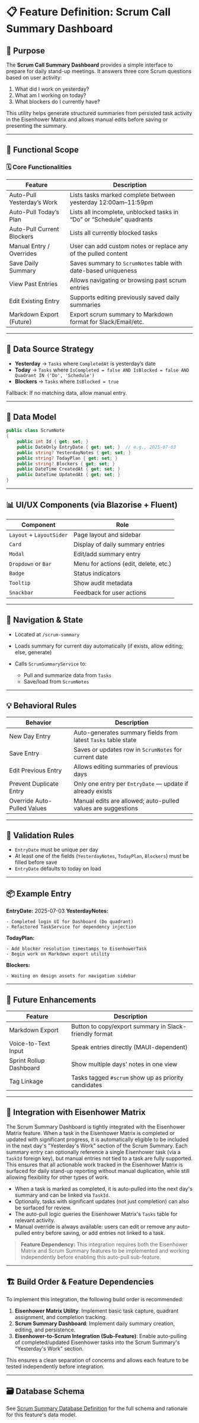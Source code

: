 # 📋 Feature Definition: Scrum Call Summary Dashboard

## 🎯 Purpose

The **Scrum Call Summary Dashboard** provides a simple interface to prepare for daily stand-up meetings. It answers three core Scrum questions based on user activity:

1. What did I work on yesterday?
2. What am I working on today?
3. What blockers do I currently have?

This utility helps generate structured summaries from persisted task activity in the Eisenhower Matrix and allows manual edits before saving or presenting the summary.

---

## 🧩 Functional Scope

### 🗓️ Core Functionalities

| Feature                    | Description                                                           |
| -------------------------- | --------------------------------------------------------------------- |
| Auto-Pull Yesterday’s Work | Lists tasks marked complete between yesterday 12:00am–11:59pm         |
| Auto-Pull Today’s Plan     | Lists all incomplete, unblocked tasks in “Do” or “Schedule” quadrants |
| Auto-Pull Current Blockers | Lists all currently blocked tasks                                     |
| Manual Entry / Overrides   | User can add custom notes or replace any of the pulled content        |
| Save Daily Summary         | Saves summary to `ScrumNotes` table with date-based uniqueness        |
| View Past Entries          | Allows navigating or browsing past scrum entries                      |
| Edit Existing Entry        | Supports editing previously saved daily summaries                     |
| Markdown Export (Future)   | Export scrum summary to Markdown format for Slack/Email/etc.          |

---

## 🧠 Data Source Strategy

* **Yesterday** → `Tasks` where `CompletedAt` is yesterday’s date
* **Today** → `Tasks` where `IsCompleted = false AND IsBlocked = false AND Quadrant IN ('Do', 'Schedule')`
* **Blockers** → `Tasks` where `IsBlocked = true`

Fallback: If no matching data, allow manual entry.

---

## 🧾 Data Model

```csharp
public class ScrumNote
{
    public int Id { get; set; }
    public DateOnly EntryDate { get; set; }  // e.g., 2025-07-03
    public string? YesterdayNotes { get; set; }
    public string? TodayPlan { get; set; }
    public string? Blockers { get; set; }
    public DateTime CreatedAt { get; set; }
    public DateTime UpdatedAt { get; set; }
}
```

---

## 📊 UI/UX Components (via Blazorise + Fluent)

| Component                  | Role                                                |
| -------------------------- | --------------------------------------------------- |
| `Layout` + `LayoutSider`   | Page layout and sidebar                             |
| `Card`                     | Display of daily summary entries                    |
| `Modal`                    | Edit/add summary entry                              |
| `Dropdown` or `Bar`        | Menu for actions (edit, delete, etc.)               |
| `Badge`                    | Status indicators                                   |
| `Tooltip`                  | Show audit metadata                                 |
| `Snackbar`                 | Feedback for user actions                           |

---

## 🔄 Navigation & State

* Located at `/scrum-summary`
* Loads summary for current day automatically (if exists, allow editing; else, generate)
* Calls `ScrumSummaryService` to:

  * Pull and summarize data from `Tasks`
  * Save/load from `ScrumNotes`

---

## 💡 Behavioral Rules

| Behavior                    | Description                                                   |
| --------------------------- | ------------------------------------------------------------- |
| New Day Entry               | Auto-generates summary fields from latest `Tasks` table state |
| Save Entry                  | Saves or updates row in `ScrumNotes` for current date         |
| Edit Previous Entry         | Allows editing summaries of previous days                     |
| Prevent Duplicate Entry     | Only one entry per `EntryDate` — update if already exists     |
| Override Auto-Pulled Values | Manual edits are allowed; auto-pulled values are suggestions  |

---

## 🧪 Validation Rules

* `EntryDate` must be unique per day
* At least one of the fields (`YesterdayNotes`, `TodayPlan`, `Blockers`) must be filled before save
* `EntryDate` defaults to today on load

---

## 📦 Example Entry

**EntryDate:** 2025-07-03
**YesterdayNotes:**

```
- Completed login UI for Dashboard (Do quadrant)
- Refactored TaskService for dependency injection
```

**TodayPlan:**

```
- Add blocker resolution timestamps to EisenhowerTask
- Begin work on Markdown export utility
```

**Blockers:**

```
- Waiting on design assets for navigation sidebar
```

---

## 🧩 Future Enhancements

| Feature                 | Description                                            |
| ----------------------- | ------------------------------------------------------ |
| Markdown Export         | Button to copy/export summary in Slack-friendly format |
| Voice-to-Text Input     | Speak entries directly (MAUI-dependent)                |
| Sprint Rollup Dashboard | Show multiple days’ notes in one view                  |
| Tag Linkage             | Tasks tagged `#scrum` show up as priority candidates   |

---

## 🔗 Integration with Eisenhower Matrix

The Scrum Summary Dashboard is tightly integrated with the Eisenhower Matrix feature. When a task in the Eisenhower Matrix is completed or updated with significant progress, it is automatically eligible to be included in the next day's "Yesterday's Work" section of the Scrum Summary. Each summary entry can optionally reference a single Eisenhower task (via a `TaskId` foreign key), but manual entries not tied to a task are fully supported. This ensures that all actionable work tracked in the Eisenhower Matrix is surfaced for daily stand-up reporting without manual duplication, while still allowing flexibility for other types of work.

- When a task is marked as completed, it is auto-pulled into the next day's summary and can be linked via `TaskId`.
- Optionally, tasks with significant updates (not just completion) can also be surfaced for review.
- The auto-pull logic queries the Eisenhower Matrix's `Tasks` table for relevant activity.
- Manual override is always available: users can edit or remove any auto-pulled entry before saving, or add entries not linked to a task.

> **Feature Dependency:** This integration requires both the Eisenhower Matrix and Scrum Summary features to be implemented and working independently before enabling this auto-pull sub-feature.

---

## 🏗️ Build Order & Feature Dependencies

To implement this integration, the following build order is recommended:

1. **Eisenhower Matrix Utility**: Implement basic task capture, quadrant assignment, and completion tracking.
2. **Scrum Summary Dashboard**: Implement daily summary creation, editing, and persistence.
3. **Eisenhower-to-Scrum Integration (Sub-Feature)**: Enable auto-pulling of completed/updated Eisenhower tasks into the Scrum Summary's "Yesterday's Work" section.

This ensures a clean separation of concerns and allows each feature to be tested independently before integration.

---

## 🗃️ Database Schema

See [Scrum Summary Database Definition](feature-scrum-summary-database.md) for the full schema and rationale for this feature's data model.

